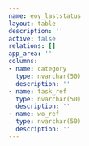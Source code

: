 ```yaml
---
name: eoy_laststatus
layout: table
description: ''
active: false
relations: []
app_area: ''
columns:
- name: category
  type: nvarchar(50)
  description: ''
- name: task_ref
  type: nvarchar(50)
  description: ''
- name: wo_ref
  type: nvarchar(50)
  description: ''
---
```


